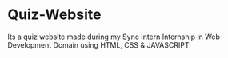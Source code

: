 # Quiz-Website
Its a quiz website made during my Sync Intern Internship in Web Development Domain using HTML, CSS &amp; JAVASCRIPT
